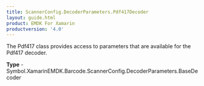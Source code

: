 ```yaml
---
title: ScannerConfig.DecoderParameters.Pdf417Decoder
layout: guide.html 
product: EMDK For Xamarin 
productversion: '4.0' 
---
```

The Pdf417 class provides access to parameters that are available for the Pdf417 decoder.

**Type** - Symbol.XamarinEMDK.Barcode.ScannerConfig.DecoderParameters.BaseDecoder



